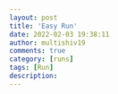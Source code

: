 ```yaml
---
layout: post
title: 'Easy Run'
date: 2022-02-03 19:38:11
author: multishiv19
comments: true
category: [runs]
tags: [Run]
description: 
---
```


<div width='100%' class='strava-embed-placeholder' data-embed-type='activity' data-embed-id='6623786917'></div>
<script src='https://strava-embeds.com/embed.js'></script>
